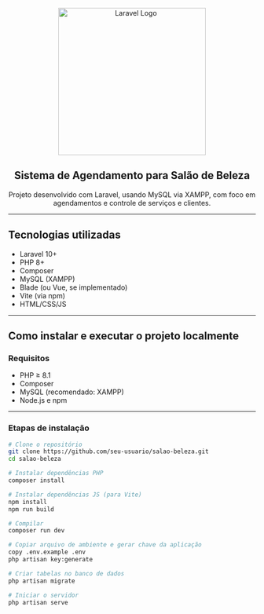 <p align="center">
  <a href="https://laravel.com" target="_blank">
    <img src="https://raw.githubusercontent.com/laravel/art/master/logo-lockup/5%20SVG/2%20CMYK/1%20Full%20Color/laravel-logolockup-cmyk-red.svg" width="300" alt="Laravel Logo">
  </a>
</p>

<h2 align="center">Sistema de Agendamento para Salão de Beleza</h2>

<p align="center">
  Projeto desenvolvido com Laravel, usando MySQL via XAMPP, com foco em agendamentos e controle de serviços e clientes.
</p>

---

## Tecnologias utilizadas

- Laravel 10+
- PHP 8+
- Composer
- MySQL (XAMPP)
- Blade (ou Vue, se implementado)
- Vite (via npm)
- HTML/CSS/JS

---

## Como instalar e executar o projeto localmente

### Requisitos

- PHP ≥ 8.1
- Composer
- MySQL (recomendado: XAMPP)
- Node.js e npm

---

### Etapas de instalação

```bash
# Clone o repositório
git clone https://github.com/seu-usuario/salao-beleza.git
cd salao-beleza

# Instalar dependências PHP
composer install

# Instalar dependências JS (para Vite)
npm install
npm run build

# Compilar
composer run dev 

# Copiar arquivo de ambiente e gerar chave da aplicação
copy .env.example .env
php artisan key:generate

# Criar tabelas no banco de dados
php artisan migrate

# Iniciar o servidor
php artisan serve
